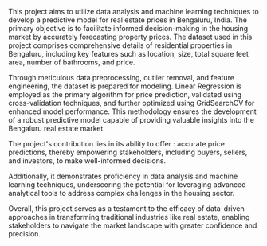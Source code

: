 This project aims to utilize data analysis and machine learning techniques to 
develop a predictive model for real estate prices in Bengaluru, India. The primary 
objective is to facilitate informed decision-making in the housing market by 
accurately forecasting property prices. The dataset used in this project comprises 
comprehensive details of residential properties in Bengaluru, including key 
features such as location, size, total square feet area, number of bathrooms, and 
price. 

Through meticulous data preprocessing, outlier removal, and feature 
engineering, the dataset is prepared for modeling.
Linear Regression is employed as the primary algorithm for price prediction, 
validated using cross-validation techniques, and further optimized using 
GridSearchCV for enhanced model performance. This methodology ensures the 
development of a robust predictive model capable of providing valuable insights 
into the Bengaluru real estate market. 

The project's contribution lies in its ability to offer :
accurate price predictions, thereby empowering stakeholders, including 
buyers, sellers, and investors, to make well-informed decisions.


Additionally, it demonstrates proficiency in data analysis and machine learning techniques, 
underscoring the potential for leveraging advanced analytical tools to address
complex challenges in the housing sector.

Overall, this project serves as a testament to the efficacy of data-driven 
approaches in transforming traditional industries like real estate, enabling 
stakeholders to navigate the market landscape with greater confidence and 
precision.
